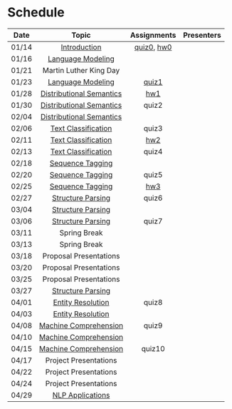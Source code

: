 Schedule
=====

| Date | Topic | Assignments | Presenters |
|:-:|:-:|:-:|---|
|01/14| [Introduction](syllabus.md) | [quiz0](quizzes.md#quiz-0), [hw0](../homework/hw0) | |
|01/16| [Language Modeling](../topics/language_modeling.md) | | |
|01/21| Martin Luther King Day | | |
|01/23| [Language Modeling](../topics/language_modeling.md) | [quiz1](quizzes.md#quiz-1) |
|01/28| [Distributional Semantics](../topics/distributional_semantics.md) | [hw1](../homework/hw1) | |
|01/30| [Distributional Semantics](../topics/distributional_semantics.md) | quiz2 | |
|02/04| [Distributional Semantics](../topics/distributional_semantics.md) | | |
|02/06| [Text Classification](../topics/text_classification.md) | quiz3 | |
|02/11| [Text Classification](../topics/text_classification.md) | [hw2](../homework/hw2) | |
|02/13| [Text Classification](../topics/text_classification.md) | quiz4 | |
|02/18| [Sequence Tagging](../topics/sequence_tagging.md) | | |
|02/20| [Sequence Tagging](../topics/sequence_tagging.md) | quiz5 | |
|02/25| [Sequence Tagging](../topics/sequence_tagging.md) | [hw3](../homework/hw3) | |
|02/27| [Structure Parsing](../topics/structure_parsing.md) | quiz6 | |
|03/04| [Structure Parsing](../topics/structure_parsing.md) | | |
|03/06| [Structure Parsing](../topics/structure_parsing.md) | quiz7 | |
|03/11| Spring Break | | |
|03/13| Spring Break | | |
|03/18| Proposal Presentations | | |
|03/20| Proposal Presentations | | |
|03/25| Proposal Presentations | | |
|03/27| [Structure Parsing](../topics/structure_parsing.md) | | |
|04/01| [Entity Resolution](../topics/entity_resolution.md) | quiz8| |
|04/03| [Entity Resolution](../topics/entity_resolution.md) | | |
|04/08| [Machine Comprehension](../topics/machine_comprehension.md) | quiz9 | |
|04/10| [Machine Comprehension](../topics/machine_comprehension.md) | | |
|04/15| [Machine Comprehension](../topics/machine_comprehension.md) | quiz10 | |
|04/17| Project Presentations | | |
|04/22| Project Presentations | | |
|04/24| Project Presentations | | |
|04/29| [NLP Applications](../topics/nlp_applications.md) | | |


<!--|03/25| [Phrase Structure Grammar](https://www.slideshare.net/jchoi7s/cs571-phrase-structure-grammar) | | |
|03/27| [Tree Adjoining Grammar](https://www.slideshare.net/jchoi7s/cs571-tree-adjoinixng-grammar) | | |
|04/01| [Combinatory Categorial Grammar](https://www.slideshare.net/jchoi7s/cs571-combinatory-categorial-grammar) | | |
|04/03| [Meaning Representations](http://mathcs.emory.edu/~choi/courses/cs571/slides/) | | |
|04/08| [Meaning Representations](http://mathcs.emory.edu/~choi/courses/cs571/slides/) | | |
-->




